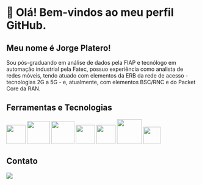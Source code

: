 # 👋 Olá! Bem-vindos ao meu perfil GitHub.
## Meu nome é Jorge Platero!

Sou pós-graduando em análise de dados pela FIAP e tecnólogo em automação industrial pela Fatec, possuo experiência como analista de redes móveis, tendo atuado com elementos da ERB da rede de acesso - tecnologias 2G a 5G - e, atualmente, com elementos BSC/RNC e do Packet Core da RAN.

## Ferramentas e Tecnologias

<img src="https://cdn.jsdelivr.net/gh/devicons/devicon@latest/icons/python/python-original-wordmark.svg" width="50" height="50"/> <img src="https://cdn.jsdelivr.net/gh/devicons/devicon@latest/icons/apachespark/apachespark-original-wordmark.svg" width="60" height="60"/> <img src="https://cdn.jsdelivr.net/gh/devicons/devicon@latest/icons/mysql/mysql-original-wordmark.svg" width="60" height="60"/> <img src="https://cdn.jsdelivr.net/gh/devicons/devicon@latest/icons/postgresql/postgresql-plain-wordmark.svg" width="50" height="50"/> <img src="https://avatars.githubusercontent.com/u/42988494?s=200&v=4" width="50" height="50"/> <img src="https://cdn.jsdelivr.net/gh/devicons/devicon@latest/icons/streamlit/streamlit-original-wordmark.svg" width="65" height="65"/> <img src="https://cdn.jsdelivr.net/gh/devicons/devicon@latest/icons/git/git-plain.svg" width="45" height="45"/>

## Contato
<a href="https://www.linkedin.com/in/jorgeplatero" target="_blank"><img loading="lazy" src="https://img.shields.io/badge/-LinkedIn-%230077B5?style=for-the-badge&logo=linkedin&logoColor=white" target="_blank"></a>   
